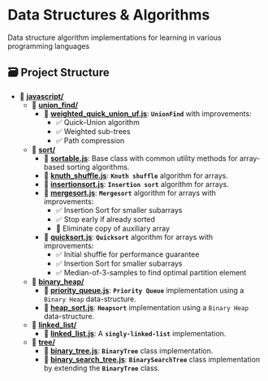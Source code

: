 # Data Structures & Algorithms
Data structure algorithm implementations for learning in various programming languages

## 🗃 Project Structure
- 📂 [**javascript/**](/javascript)
  - 📂 [**union_find/**](/javascript/union_find)
    - 📄 [**weighted_quick_union_uf.js**](/javascript/union_find/weighted_quick_union_uf.js): **`UnionFind`** with improvements:
	  - ✅ Quick-Union algorithm
	  - ✅ Weighted sub-trees
	  - ✅ Path compression
  - 📂 [**sort/**](/javascript/sort)
    - 📄 [**sortable.js**](/javascript/sort/sortable.js): Base class with common utility methods for array-based sorting algorithms.
	- 📄 [**knuth_shuffle.js**](/javascript/sort/knuth_shuffle.js): **`Knuth shuffle`** algorithm for arrays.
	- 📄 [**insertionsort.js**](/javascript/sort/insertionsort.js): **`Insertion sort`** algorithm for arrays.
	- 📄 [**mergesort.js**](/javascript/sort/mergesort.js): **`Mergesort`** algorithm for arrays with improvements:
	  - ✅ Insertion Sort for smaller subarrays
	  - ✅ Stop early if already sorted
	  - 🔲 Eliminate copy of auxiliary array
	- 📄 [**quicksort.js**](/javascript/sort/quicksort.js): **`Quicksort`** algorithm for arrays with improvements:
	  - ✅ Initial shuffle for performance guarantee
	  - ✅ Insertion Sort for smaller subarrays
	  - ✅ Median-of-3-samples to find optimal partition element
  - 📂 [**binary_heap/**](/javascript/binary_heap)
	- 📄 [**priority_queue.js**](/javascript/binary_heap/priority_queue.js): **`Priority Queue`** implementation using a `Binary Heap` data-structure.
	- 📄 [**heap_sort.js**](/javascript/binary_heap/heap_sort.js): **`Heapsort`** implementation using a `Binary Heap` data-structure.
  - 📂 [**linked_list/**](/javascript/linked_list)
    - 📄 [**linked_list.js**](/javascript/tree/linked_list.js): A **`singly-linked-list`** implementation.
  - 📂 [**tree/**](/javascript/tree)
    - 📄 [**binary_tree.js**](/javascript/tree/binary_tree.js): **`BinaryTree`** class implementation.
    - 📄 [**binary_search_tree.js**](/javascript/tree/binary_search_tree.js): **`BinarySearchTree`** class implementation by extending the **`BinaryTree`** class.

